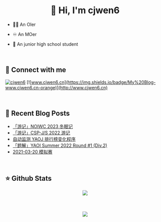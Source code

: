 # <div align="center">👋 Hi, I'm cjwen6</div>

- 🧑‍💻 An OIer

- ♾ An MOer

- 🏫 An junior high school student

<br/>

## 🤙 Connect with me

[![cjwen6](https://img.shields.io/badge/github-%2324292e.svg?&style=for-the-badge&logo=github&logoColor=white)](https://github.com/cjwen6)
[![www.cjwen6.cn](https://img.shields.io/badge/My%20Blog-www.cjwen6.cn-orange)](http://www.cjwen6.cn)

<br/>

## 📜 Recent Blog Posts

<!-- BLOG-POST-LIST:START -->
- [「游记」NOIWC 2023 冬眠记](http://www.cjwen6.cn/post/SySO1k9BQ/)
- [「游记」CSP-J/S 2022 游记](http://www.cjwen6.cn/post/S6deWqJo4/)
- [自动监测 YAOJ 排行榜变化程序](http://www.cjwen6.cn/post/rqBF7fmXp/)
- [「题解」YAOI Summer 2022 Round #1 &lpar;Div.2&rpar;](http://www.cjwen6.cn/post/HPYTrs4LJ/)
- [2021-03-20 模拟赛](http://www.cjwen6.cn/post/2Ej4ORZT9/)
<!-- BLOG-POST-LIST:END -->

<br/>

## ⭐️ Github Stats

<div align="center"><img src="https://github-readme-stats.vercel.app/api?username=cjwen6&show_icons=true&count_private=true&hide_border=true" align="center" /></div>

<br/>

<br/>

<br/>

<div align="center">
<img src="https://komarev.com/ghpvc/?username=cjwen6&&style=flat-square" align="center" />
</div>
